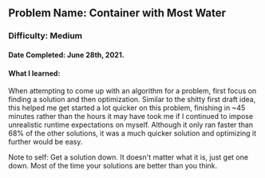 ## Problem Name: Container with Most Water
### Difficulty: Medium
#### Date Completed: June 28th, 2021.

#### What I learned:
When attempting to come up with an algorithm for a problem, first focus on finding a solution and then optimization. 
Similar to the shitty first draft idea, this helped me get started a lot quicker on this problem, finishing in ~45 minutes rather
than the hours it may have took me if I continued to impose unrealistic runtime expectations on myself. Although it only ran
faster than 68% of the other solutions, it was a much quicker solution and optimizing it further would be easy.

Note to self: Get a solution down. It doesn't matter what it is, just get one down. Most of the time your solutions are
better than you think.
